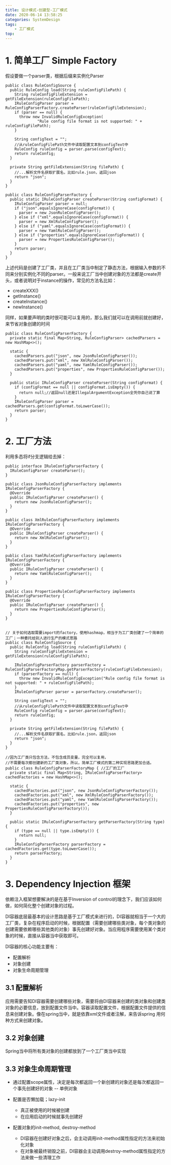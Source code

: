 ```yaml
---
title: 设计模式-创建型-工厂模式
date: 2020-06-14 13:58:25
categories: SystemDesign
tags:
    - 工厂模式
top:
---
```

# 1. 简单工厂 Simple Factory 

假设要做一个parser类，根据后缀来实例化Parser

    public class RuleConfigSource {
      public RuleConfig load(String ruleConfigFilePath) {
        String ruleConfigFileExtension = getFileExtension(ruleConfigFilePath);
        IRuleConfigParser parser = RuleConfigParserFactory.createParser(ruleConfigFileExtension);
        if (parser == null) {
          throw new InvalidRuleConfigException(
                  "Rule config file format is not supported: " + ruleConfigFilePath);
        }

        String configText = "";
        //从ruleConfigFilePath文件中读取配置文本到configText中
        RuleConfig ruleConfig = parser.parse(configText);
        return ruleConfig;
      }

      private String getFileExtension(String filePath) {
        //...解析文件名获取扩展名，比如rule.json，返回json
        return "json";
      }
    }

    public class RuleConfigParserFactory {
      public static IRuleConfigParser createParser(String configFormat) {
        IRuleConfigParser parser = null;
        if ("json".equalsIgnoreCase(configFormat)) {
          parser = new JsonRuleConfigParser();
        } else if ("xml".equalsIgnoreCase(configFormat)) {
          parser = new XmlRuleConfigParser();
        } else if ("yaml".equalsIgnoreCase(configFormat)) {
          parser = new YamlRuleConfigParser();
        } else if ("properties".equalsIgnoreCase(configFormat)) {
          parser = new PropertiesRuleConfigParser();
        }
        return parser;
      }
    }
    
上述代码是创建了工厂类，并且在工厂类当中制定了静态方法，根据输入参数的不同来分别实例化不同的parser。一般来说工厂当中创建对象的方法都是create开头，或者说明对于instance的操作，常见的方法名比如：

+ createXXX()
+ getInstance()
+ createInstance()
+ newInstance() 

同样，如果要声明的类时很可能可以复用的，那么我们就可以在调用前就创建好，来节省对象创建的时间


    public class RuleConfigParserFactory {
      private static final Map<String, RuleConfigParser> cachedParsers = new HashMap<>();

      static {
        cachedParsers.put("json", new JsonRuleConfigParser());
        cachedParsers.put("xml", new XmlRuleConfigParser());
        cachedParsers.put("yaml", new YamlRuleConfigParser());
        cachedParsers.put("properties", new PropertiesRuleConfigParser());
      }

      public static IRuleConfigParser createParser(String configFormat) {
        if (configFormat == null || configFormat.isEmpty()) {
          return null;//返回null还是IllegalArgumentException全凭你自己说了算
        }
        IRuleConfigParser parser = cachedParsers.get(configFormat.toLowerCase());
        return parser;
      }
    }
    
# 2. 工厂方法
利用多态将if分支逻辑给去掉： 


    public interface IRuleConfigParserFactory {
      IRuleConfigParser createParser();
    }

    public class JsonRuleConfigParserFactory implements IRuleConfigParserFactory {
      @Override
      public IRuleConfigParser createParser() {
        return new JsonRuleConfigParser();
      }
    }

    public class XmlRuleConfigParserFactory implements IRuleConfigParserFactory {
      @Override
      public IRuleConfigParser createParser() {
        return new XmlRuleConfigParser();
      }
    }

    public class YamlRuleConfigParserFactory implements IRuleConfigParserFactory {
      @Override
      public IRuleConfigParser createParser() {
        return new YamlRuleConfigParser();
      }
    }

    public class PropertiesRuleConfigParserFactory implements IRuleConfigParserFactory {
      @Override
      public IRuleConfigParser createParser() {
        return new PropertiesRuleConfigParser();
      }
    }
    

    // 关于如何选取需要import的factory，使用hashmap，相当于为工厂类创建了一个简单的工厂；一种委托给别人进行生产的模式思路
    public class RuleConfigSource {
      public RuleConfig load(String ruleConfigFilePath) {
        String ruleConfigFileExtension = getFileExtension(ruleConfigFilePath);

        IRuleConfigParserFactory parserFactory = RuleConfigParserFactoryMap.getParserFactory(ruleConfigFileExtension);
        if (parserFactory == null) {
          throw new InvalidRuleConfigException("Rule config file format is not supported: " + ruleConfigFilePath);
        }
        IRuleConfigParser parser = parserFactory.createParser();

        String configText = "";
        //从ruleConfigFilePath文件中读取配置文本到configText中
        RuleConfig ruleConfig = parser.parse(configText);
        return ruleConfig;
      }

      private String getFileExtension(String filePath) {
        //...解析文件名获取扩展名，比如rule.json，返回json
        return "json";
      }
    }

    //因为工厂类只包含方法，不包含成员变量，完全可以复用，
    //不需要每次都创建新的工厂类对象，所以，简单工厂模式的第二种实现思路更加合适。
    public class RuleConfigParserFactoryMap { //工厂的工厂
      private static final Map<String, IRuleConfigParserFactory> cachedFactories = new HashMap<>();

      static {
        cachedFactories.put("json", new JsonRuleConfigParserFactory());
        cachedFactories.put("xml", new XmlRuleConfigParserFactory());
        cachedFactories.put("yaml", new YamlRuleConfigParserFactory());
        cachedFactories.put("properties", new PropertiesRuleConfigParserFactory());
      }

      public static IRuleConfigParserFactory getParserFactory(String type) {
        if (type == null || type.isEmpty()) {
          return null;
        }
        IRuleConfigParserFactory parserFactory = cachedFactories.get(type.toLowerCase());
        return parserFactory;
      }
    }
    
# 3. Dependency Injection 框架

依赖注入框架想要解决的是在基于Inversion of control的理念下，我们应该如何做，如何简化整个创建对象的过程。

DI容器底层最基本的设计思路是基于工厂模式来进行的，DI容器就相当于一个大的工厂类，复杂在程序启动的时候，根据配置（需要创建哪些类对象，每个类对象的创建需要依赖哪些其他类的对象）事先创建好对象。当应用程序需要使用某个类对象的时候，直接从容器当中获取即可。

DI容器的核心功能主要有：
+ 配置解析
+ 对象创建
+ 对象生命周期管理

## 3.1 配置解析 

应用需要告知DI容器需要创建哪些对象，需要将由DI容器来创建的类对象和创建类对象的必要信息，放到配置文件当中。容器读取配置文件，根据配置文件提供的信息来创建对象。像在spring当中，就是依靠xml文件或者注解，来告诉spring 用何种方式来创建对象。

## 3.2 对象创建
Spring当中将所有类对象的创建都放到了一个工厂类当中实现

## 3.3 对象生命周期管理

+ 通过配置scope属性，决定是每次都返回一个新创建的对象还是每次都返回一个事先创建好的对象 -- 单例对象
+ 配置是否懒加载；lazy-init
    + 真正被使用的时候被创建
    + 在应用启动的时候就事先创建好

+ 配置对象的init-method, destroy-method 
    + DI容器在创建好对象之后，会主动调用init-method属性指定的方法来初始化对象
    + 在对象被最终销毁之前，DI容器会主动调用destroy-method属性指定的方法来做一些清理工作

